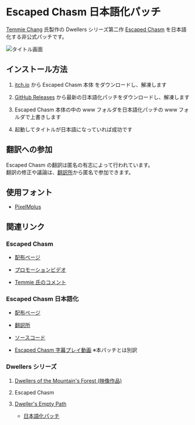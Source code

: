 # Escaped Chasm 日本語化パッチ

[Temmie Chang](https://twitter.com/tuyoki) 氏製作の Dwellers シリーズ第二作
[Escaped Chasm](https://tuyoki.itch.io/escaped-chasm) を日本語化する非公式パッチです。

![タイトル画面](https://user-images.githubusercontent.com/20186429/95670696-86a19300-0bc9-11eb-8e76-8e530ac491af.png)

## インストール方法

1. [itch.io](https://tuyoki.itch.io/escaped-chasm)
   から Escaped Chasm 本体 をダウンロードし、解凍します

2. [GitHub Releases](https://github.com/proudust/escaped-chasm-jp-patch/releases/latest)
   から最新の日本語化パッチをダウンロードし、解凍します

3. Escaped Chasm 本体の中の www フォルダを日本語化パッチの www フォルダで上書きします

4. 起動してタイトルが日本語になっていれば成功です

## 翻訳への参加

Escaped Chasm の翻訳は匿名の有志によって行われています。  
翻訳の修正や議論は、[翻訳所](https://docs.google.com/spreadsheets/d/1Y3B9J04nzLffBrBhwVweI1rkKI7qOvIW87FxM6bt8RA/edit?usp=sharing)から匿名で参加できます。

## 使用フォント

- [PixelMplus](http://itouhiro.hatenablog.com/entry/20130602/font)

## 関連リンク

### Escaped Chasm

- [配布ページ](https://tuyoki.itch.io/escaped-chasm)

- [プロモーションビデオ](https://youtu.be/f9X5MfNy3sk)

- [Temmie 氏のコメント](https://tuyoki.itch.io/escaped-chasm/devlog/75224/thank-you-everyone-regarding-bugs-fan-translations-and-streaming)

### Escaped Chasm 日本語化

- [配布ページ](https://github.com/proudust/escaped-chasm-jp-patch/releases)

- [翻訳所](https://docs.google.com/spreadsheets/d/1Y3B9J04nzLffBrBhwVweI1rkKI7qOvIW87FxM6bt8RA/edit?usp=sharing)

- [ソースコード](https://github.com/proudust/escaped-chasm-jp-patch)

- [Escaped Chasm 字幕プレイ動画](https://www.nicovideo.jp/watch/sm34937126) ※本パッチとは別訳

### Dwellers シリーズ

1. [Dwellers of the Mountain's Forest (映像作品)](https://tuyoki.itch.io/dwellers-of-the-mountains-forest)

2. Escaped Chasm

3. [Dweller's Empty Path](https://tuyoki.itch.io/dwellers-empty-path)

   - [日本語化パッチ](https://github.com/proudust/dwellers-empty-path-jp-patch)
